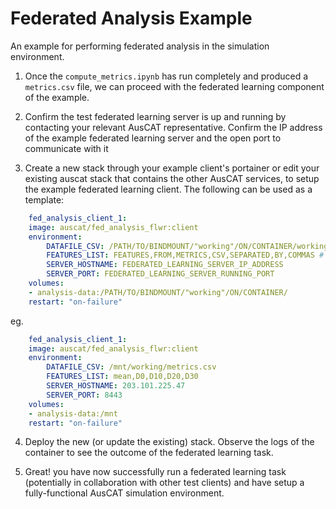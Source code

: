 # Federated Analysis Example

An example for performing federated analysis in the simulation environment.

1. Once the `compute_metrics.ipynb` has run completely and produced a `metrics.csv` file, we can proceed with the federated learning component of the example.

2. Confirm the test federated learning server is up and running by contacting your relevant AusCAT representative. Confirm the IP address of the example federated learning server and the open port to communicate with it

3. Create a new stack through your example client's portainer or edit your existing auscat stack that contains the other AusCAT services, to setup the example federated learning client. The following can be used as a template:

```yaml
    fed_analysis_client_1:
    image: auscat/fed_analysis_flwr:client
    environment:
        DATAFILE_CSV: /PATH/TO/BINDMOUNT/"working"/ON/CONTAINER/working/metrics.csv
        FEATURES_LIST: FEATURES,FROM,METRICS,CSV,SEPARATED,BY,COMMAS # Note this must be identical across all clients, with preserved ordering
        SERVER_HOSTNAME: FEDERATED_LEARNING_SERVER_IP_ADDRESS
        SERVER_PORT: FEDERATED_LEARNING_SERVER_RUNNING_PORT
    volumes:
    - analysis-data:/PATH/TO/BINDMOUNT/"working"/ON/CONTAINER/
    restart: "on-failure"
```

eg.

```yaml
    fed_analysis_client_1:
    image: auscat/fed_analysis_flwr:client
    environment:
        DATAFILE_CSV: /mnt/working/metrics.csv
        FEATURES_LIST: mean,D0,D10,D20,D30
        SERVER_HOSTNAME: 203.101.225.47
        SERVER_PORT: 8443
    volumes:
    - analysis-data:/mnt
    restart: "on-failure"
```

4. Deploy the new (or update the existing) stack. Observe the logs of the container to see the outcome of the federated learning task.

5. Great! you have now successfully run a federated learning task (potentially in collaboration with other test clients) and have setup a fully-functional AusCAT simulation environment.
